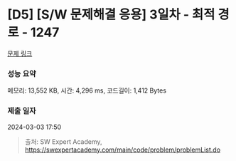 # [D5] [S/W 문제해결 응용] 3일차 - 최적 경로 - 1247 

[문제 링크](https://swexpertacademy.com/main/code/problem/problemDetail.do?contestProbId=AV15OZ4qAPICFAYD) 

### 성능 요약

메모리: 13,552 KB, 시간: 4,296 ms, 코드길이: 1,412 Bytes

### 제출 일자

2024-03-03 17:50



> 출처: SW Expert Academy, https://swexpertacademy.com/main/code/problem/problemList.do